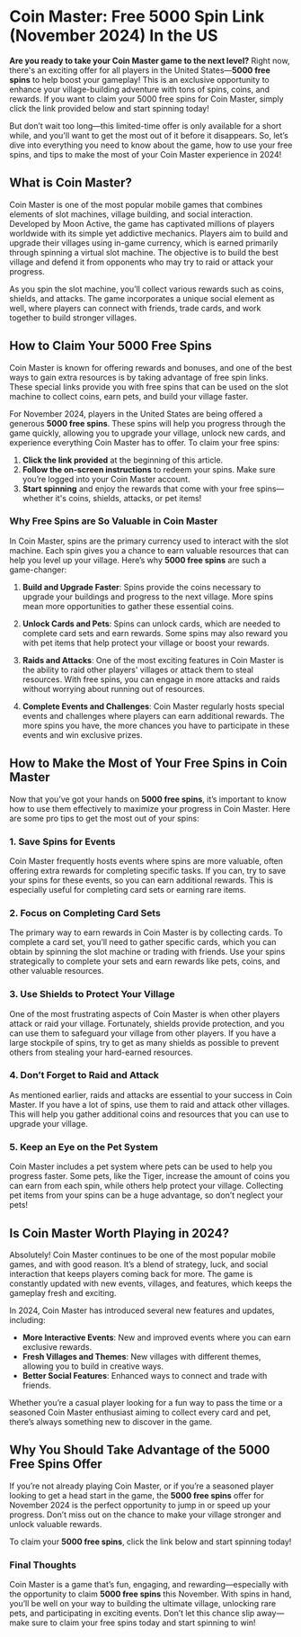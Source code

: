 # Coin Master: Free 5000 Spin Link (November 2024) In the US

**Are you ready to take your Coin Master game to the next level?** Right now, there's an exciting offer for all players in the United States—**5000 free spins** to help boost your gameplay! This is an exclusive opportunity to enhance your village-building adventure with tons of spins, coins, and rewards. If you want to claim your 5000 free spins for Coin Master, simply click the link provided below and start spinning today!

But don’t wait too long—this limited-time offer is only available for a short while, and you'll want to get the most out of it before it disappears. So, let’s dive into everything you need to know about the game, how to use your free spins, and tips to make the most of your Coin Master experience in 2024!

## What is Coin Master?

Coin Master is one of the most popular mobile games that combines elements of slot machines, village building, and social interaction. Developed by Moon Active, the game has captivated millions of players worldwide with its simple yet addictive mechanics. Players aim to build and upgrade their villages using in-game currency, which is earned primarily through spinning a virtual slot machine. The objective is to build the best village and defend it from opponents who may try to raid or attack your progress.

As you spin the slot machine, you’ll collect various rewards such as coins, shields, and attacks. The game incorporates a unique social element as well, where players can connect with friends, trade cards, and work together to build stronger villages.

## How to Claim Your 5000 Free Spins

Coin Master is known for offering rewards and bonuses, and one of the best ways to gain extra resources is by taking advantage of free spin links. These special links provide you with free spins that can be used on the slot machine to collect coins, earn pets, and build your village faster.

For November 2024, players in the United States are being offered a generous **5000 free spins**. These spins will help you progress through the game quickly, allowing you to upgrade your village, unlock new cards, and experience everything Coin Master has to offer. To claim your free spins:

1. **Click the link provided** at the beginning of this article.
2. **Follow the on-screen instructions** to redeem your spins. Make sure you’re logged into your Coin Master account.
3. **Start spinning** and enjoy the rewards that come with your free spins—whether it's coins, shields, attacks, or pet items!

### Why Free Spins are So Valuable in Coin Master

In Coin Master, spins are the primary currency used to interact with the slot machine. Each spin gives you a chance to earn valuable resources that can help you level up your village. Here’s why **5000 free spins** are such a game-changer:

1. **Build and Upgrade Faster**: Spins provide the coins necessary to upgrade your buildings and progress to the next village. More spins mean more opportunities to gather these essential coins.
   
2. **Unlock Cards and Pets**: Spins can unlock cards, which are needed to complete card sets and earn rewards. Some spins may also reward you with pet items that help protect your village or boost your rewards.

3. **Raids and Attacks**: One of the most exciting features in Coin Master is the ability to raid other players' villages or attack them to steal resources. With free spins, you can engage in more attacks and raids without worrying about running out of resources.

4. **Complete Events and Challenges**: Coin Master regularly hosts special events and challenges where players can earn additional rewards. The more spins you have, the more chances you have to participate in these events and win exclusive prizes.

## How to Make the Most of Your Free Spins in Coin Master

Now that you’ve got your hands on **5000 free spins**, it’s important to know how to use them effectively to maximize your progress in Coin Master. Here are some pro tips to get the most out of your spins:

### 1. **Save Spins for Events**

Coin Master frequently hosts events where spins are more valuable, often offering extra rewards for completing specific tasks. If you can, try to save your spins for these events, so you can earn additional rewards. This is especially useful for completing card sets or earning rare items.

### 2. **Focus on Completing Card Sets**

The primary way to earn rewards in Coin Master is by collecting cards. To complete a card set, you’ll need to gather specific cards, which you can obtain by spinning the slot machine or trading with friends. Use your spins strategically to complete your sets and earn rewards like pets, coins, and other valuable resources.

### 3. **Use Shields to Protect Your Village**

One of the most frustrating aspects of Coin Master is when other players attack or raid your village. Fortunately, shields provide protection, and you can use them to safeguard your village from other players. If you have a large stockpile of spins, try to get as many shields as possible to prevent others from stealing your hard-earned resources.

### 4. **Don’t Forget to Raid and Attack**

As mentioned earlier, raids and attacks are essential to your success in Coin Master. If you have a lot of spins, use them to raid and attack other villages. This will help you gather additional coins and resources that you can use to upgrade your village.

### 5. **Keep an Eye on the Pet System**

Coin Master includes a pet system where pets can be used to help you progress faster. Some pets, like the Tiger, increase the amount of coins you can earn from each spin, while others help protect your village. Collecting pet items from your spins can be a huge advantage, so don’t neglect your pets!

## Is Coin Master Worth Playing in 2024?

Absolutely! Coin Master continues to be one of the most popular mobile games, and with good reason. It’s a blend of strategy, luck, and social interaction that keeps players coming back for more. The game is constantly updated with new events, villages, and features, which keeps the gameplay fresh and exciting.

In 2024, Coin Master has introduced several new features and updates, including:
- **More Interactive Events**: New and improved events where you can earn exclusive rewards.
- **Fresh Villages and Themes**: New villages with different themes, allowing you to build in creative ways.
- **Better Social Features**: Enhanced ways to connect and trade with friends.

Whether you’re a casual player looking for a fun way to pass the time or a seasoned Coin Master enthusiast aiming to collect every card and pet, there’s always something new to discover in the game.

## Why You Should Take Advantage of the 5000 Free Spins Offer

If you’re not already playing Coin Master, or if you’re a seasoned player looking to get a head start in the game, the **5000 free spins** offer for November 2024 is the perfect opportunity to jump in or speed up your progress. Don’t miss out on the chance to make your village stronger and unlock valuable rewards. 

To claim your **5000 free spins**, click the link below and start spinning today!

### Final Thoughts

Coin Master is a game that’s fun, engaging, and rewarding—especially with the opportunity to claim **5000 free spins** this November. With spins in hand, you’ll be well on your way to building the ultimate village, unlocking rare pets, and participating in exciting events. Don’t let this chance slip away—make sure to claim your free spins today and start spinning to win!
